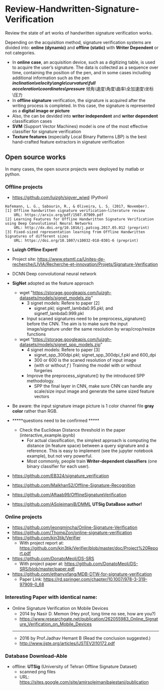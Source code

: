 # Review-Handwritten-Signature-Verification
Review the state of art works of handwritten signature verification works. 

Depending on the acquisition method, signature verification systems are divided into: **online (dynamic)** and **offline (static)** with **Writer Dependent** or not categories. 
- In **online case**, an acquisition device, such as a digitizing table, is used to acquire the user’s signature. The data is collected as a sequence over time, containing the position of the pen, and in some cases including additional information such as the pen __*inclination\velocity\angle\curvature\full acceleration\coordinates\pressure*__ 倾角\速度\角度\曲率\全加速度\坐标\压力
- In **offline signature** verification, the signature is acquired after the writing process is completed. In this case, the signature is represented as a __digital image or picture__
- Also, the can be devided into **writer independent** and **writer dependent** classification cases
- **SVM** (Support Vector Machines) model is one of the most effective classifier for signature verification
- **Texture features** (especially Local Binary Patterns LBP) is the best hand-crafted feature extractors in signature verification


## Open source works
In many cases, the open source projects were deployed by matlab or python. 
### Offline projects
- https://github.com/luizgh/sigver_wiwd  (Python)
```
Hafemann, L. G., Sabourin, R., & Oliveira, L. S. (2017, November).
[1] Offline handwritten signature verification—literature review
    URL: https://arxiv.org/pdf/1507.07909.pdf
[2] Learning Features for Offline Handwritten Signature Verification using Deep Convolutional Neural Networks
    URL: http://dx.doi.org/10.1016/j.patcog.2017.05.012 (preprint)
[3] Fixed-sized representation learning from Offline Handwritten Signatures of different sizes 
    URL: https://doi.org/10.1007/s10032-018-0301-6 (preprint)
```
  - **Luizgh Offline Expert!** 
  - Project site: https://www.etsmtl.ca/Unites-de-recherche/LIVIA/Recherche-et-innovation/Projets/Signature-Verification
  - DCNN Deep convolutional neural network
  - **SigNet** adopted as the feature approach
    - wget "https://storage.googleapis.com/luizgh-datasets/models/signet_models.zip"
      - 3 signet models: Refere to paper [2]
        - signet.pkl; signetf_lambda0.95.pkl; and signetf_lambda0.999.pkl
      - Input scaned signatures need to be preprocess_signature() before the CNN. The aim is to make sure the input image/signature under the same resolution by wrap/crop/resize functions
    - wget "https://storage.googleapis.com/luizgh-datasets/models/signet_spp_models.zip"
      - 4 signet models: Refere to paper [3]
        - signet_spp_300dpi.pkl; signet_spp_300dpi_f.pkl and 600_dpi
        - 300 or 600 is the scaned resolution of input image
        - (with or without _f_ ) Training the model with or without forgeries
      - Improve the preprocess_signature() by the introduced SPP methodology.
        - SPP the final layer in CNN, make sure CNN can handle any scale/size input image and generate the same sized feature vectors
  - Be aware: the input signature image picture is 1 color channel file **gray color** rather than RGB.
  - *****questions need to be confirmed *****
    - Check the Euclidean Distance threshold in the paper (interactive_example.ipynb)
        - For actual classification, the simplest approach is computing the distance (in feature space) between a query signature and a reference. This is easy to implement (see the jupyter notebook example), but not very powerful. 
        - Most commonly, people train **Writer-dependent classifiers** (one binary classifier for each user).  
        
    
- https://github.com/EB324/signature_verification
- https://github.com/Malkhan52/Offline-Signature-Recognition 
- https://github.com/Aftaab99/OfflineSignatureVerification
- https://github.com/ASoleimaniB/DMML **UTSig DataBase author!**

### Online projects
- https://github.com/jeongmincha/Online-Signature-Verification
- https://github.com/ThompZon/online-signature-verification
- https://github.com/kin3tik/Verifier
  - With project report at: https://github.com/kin3tik/Verifier/blob/master/doc/Project%20Report.pdf
- https://github.com/DonatoMeoli/DS-SRS
  - With project paper at: https://github.com/DonatoMeoli/DS-SRS/blob/master/paper.pdf
- https://github.com/ethanyxfang/MDB-DTW-for-signature-verification
  - Paper Link: https://rd.springer.com/chapter/10.1007/978-3-319-97909-0_68

### Interesting Paper with identical name:
- Online Signature Veriﬁcation on Mobile Devices
  - 2014 by Nasir D. Memon (Hey prof, long time no see, how are you?)
  - https://www.researchgate.net/publication/262055983_Online_Signature_Verification_on_Mobile_Devices
  - --------------
  - 2016 by Prof.Jadhav Hemant B (Read the conclusion suggested.)
  - http://www.ijste.org/articles/IJSTEV2I10172.pdf


### Database Download-Able
- offline: **UTSig** (University of Tehran Offline Signature Dataset)
  - scanned png files
  - URL: https://sites.google.com/site/amirsoleimanibajestani/publication
